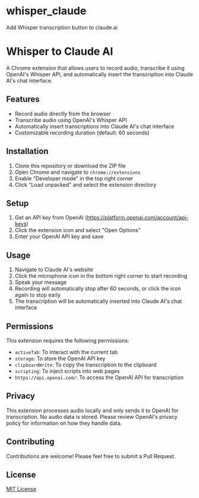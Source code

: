 # whisper_claude
Add Whisper transcription button to claude.ai
# Whisper to Claude AI

A Chrome extension that allows users to record audio, transcribe it using OpenAI's Whisper API, and automatically insert the transcription into Claude AI's chat interface.

## Features

- Record audio directly from the browser
- Transcribe audio using OpenAI's Whisper API
- Automatically insert transcriptions into Claude AI's chat interface
- Customizable recording duration (default: 60 seconds)

## Installation

1. Clone this repository or download the ZIP file
2. Open Chrome and navigate to `chrome://extensions`
3. Enable "Developer mode" in the top right corner
4. Click "Load unpacked" and select the extension directory

## Setup

1. Get an API key from OpenAI (https://platform.openai.com/account/api-keys)
2. Click the extension icon and select "Open Options"
3. Enter your OpenAI API key and save

## Usage

1. Navigate to Claude AI's website
2. Click the microphone icon in the bottom right corner to start recording
3. Speak your message
4. Recording will automatically stop after 60 seconds, or click the icon again to stop early
5. The transcription will be automatically inserted into Claude AI's chat interface

## Permissions

This extension requires the following permissions:

- `activeTab`: To interact with the current tab
- `storage`: To store the OpenAI API key
- `clipboardWrite`: To copy the transcription to the clipboard
- `scripting`: To inject scripts into web pages
- `https://api.openai.com/`: To access the OpenAI API for transcription

## Privacy

This extension processes audio locally and only sends it to OpenAI for transcription. No audio data is stored. Please review OpenAI's privacy policy for information on how they handle data.

## Contributing

Contributions are welcome! Please feel free to submit a Pull Request.

## License

[MIT License](LICENSE)
